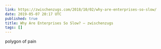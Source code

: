 ```yaml
---
link: https://zwischenzugs.com/2018/10/02/why-are-enterprises-so-slow/
date: 2019-05-07 20:17 UTC
published: true
title: Why Are Enterprises So Slow? – zwischenzugs
tags: []
---
```


polygon of pain

